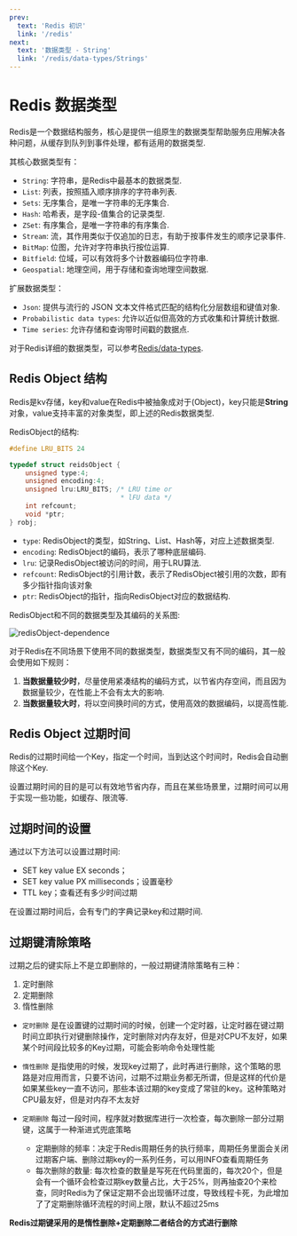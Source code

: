 ```yaml
---
prev:
  text: 'Redis 初识'
  link: '/redis'
next:
  text: '数据类型 - String'
  link: '/redis/data-types/Strings'
---
```

# Redis 数据类型 <Badge type="tip" text="Redis Data Types" />

Redis是一个数据结构服务，核心是提供一组原生的数据类型帮助服务应用解决各种问题，从缓存到队列到事件处理，都有适用的数据类型.

其核心数据类型有：
- `String`: 字符串，是Redis中最基本的数据类型.
- `List`: 列表，按照插入顺序排序的字符串列表.
- `Sets`: 无序集合，是唯一字符串的无序集合.
- `Hash`: 哈希表，是字段-值集合的记录类型.
- `ZSet`: 有序集合，是唯一字符串的有序集合.
- `Stream`: 流，其作用类似于仅追加的日志，有助于按事件发生的顺序记录事件.
- `BitMap`: 位图，允许对字符串执行按位运算.
- `Bitfield`: 位域，可以有效将多个计数器编码位字符串.
- `Geospatial`: 地理空间，用于存储和查询地理空间数据.

扩展数据类型：
- `Json`: 提供与流行的 JSON 文本文件格式匹配的结构化分层数组和键值对象.
- `Probabilistic data types`: 允许以近似但高效的方式收集和计算统计数据.
- `Time series`: 允许存储和查询带时间戳的数据点.

对于Redis详细的数据类型，可以参考[Redis/data-types](https://redis.io/docs/latest/develop/data-types/).

## Redis Object 结构

Redis是kv存储，key和value在Redis中被抽象成对于(Object)，key只能是**String**对象，value支持丰富的对象类型，即上述的Redis数据类型.

RedisObject的结构:
```c
#define LRU_BITS 24

typedef struct reidsObject {
    unsigned type:4;
    unsigned encoding:4;
    unsigned lru:LRU_BITS; /* LRU time or
                            * lFU data */
    int refcount;
    void *ptr;
} robj;
```

- `type`: RedisObject的类型，如String、List、Hash等，对应上述数据类型.
- `encoding`: RedisObject的编码，表示了哪种底层编码.
- `lru`: 记录RedisObject被访问的时间，用于LRU算法.
- `refcount`: RedisObject的引用计数，表示了RedisObject被引用的次数，即有多少指针指向该对象
- `ptr`: RedisObject的指针，指向RedisObject对应的数据结构.

RedisObject和不同的数据类型及其编码的关系图:

![redisObject-dependence](/redis/redis-object-not.drawio.svg)

对于Redis在不同场景下使用不同的数据类型，数据类型又有不同的编码，其一般会使用如下规则：

  1. **当数据量较少时**，尽量使用紧凑结构的编码方式，以节省内存空间，而且因为数据量较少，在性能上不会有太大的影响.
  2. **当数据量较大时**，将以空间换时间的方式，使用高效的数据编码，以提高性能.

## Redis Object 过期时间

Redis的过期时间给一个Key，指定一个时间，当到达这个时间时，Redis会自动删除这个Key.

设置过期时间的目的是可以有效地节省内存，而且在某些场景里，过期时间可以用于实现一些功能，如缓存、限流等.

## 过期时间的设置

通过以下方法可以设置过期时间:
- SET key value EX seconds；
- SET key value PX milliseconds；设置毫秒
- TTL key；查看还有多少时间过期

在设置过期时间后，会有专门的字典记录key和过期时间.

## 过期键清除策略

过期之后的键实际上不是立即删除的，一般过期键清除策略有三种：
1. 定时删除
2. 定期删除
3. 惰性删除

- `定时删除`
是在设置键的过期时间的时候，创建一个定时器，让定时器在键过期时间立即执行对键删除操作，定时删除对内存友好，但是对CPU不友好，如果某个时间段比较多的Key过期，可能会影响命令处理性能

- `惰性删除`
是指使用的时候，发现key过期了，此时再进行删除，这个策略的思路是对应用而言，只要不访问，过期不过期业务都无所谓，但是这样的代价是如果某些key一直不访问，那些本该过期的key变成了常驻的key。这种策略对CPU最友好，但是对内存不太友好

- `定期删除`
每过一段时间，程序就对数据库进行一次检查，每次删除一部分过期键，这属于一种渐进式兜底策略
  - 定期删除的频率：决定于Redis周期任务的执行频率，周期任务里面会关闭过期客户端、删除过期key的一系列任务，可以用INFO查看周期任务
  - 每次删除的数量: 每次检查的数量是写死在代码里面的，每次20个，但是会有一个循环会检查过期key数量占比，大于25%，则再抽查20个来检查，同时Redis为了保证定期不会出现循环过度，导致线程卡死，为此增加了了定期删除循环流程的时间上限，默认不超过25ms

**Redis过期键采用的是惰性删除+定期删除二者结合的方式进行删除**